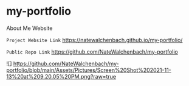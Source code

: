 # my-portfolio
About Me Website


`Project Website Link`
https://natewalchenbach.github.io/my-portfolio/

`Public Repo Link`
https://github.com/NateWalchenbach/my-portfolio



![] https://github.com/NateWalchenbach/my-portfolio/blob/main/Assets/Pictures/Screen%20Shot%202021-11-13%20at%209.20.05%20PM.png?raw=true
